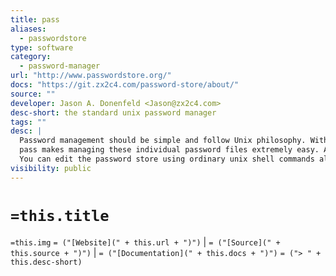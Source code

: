 ```yaml
---
title: pass
aliases:
  - passwordstore
type: software
category:
  - password-manager
url: "http://www.passwordstore.org/"
docs: "https://git.zx2c4.com/password-store/about/"
source: ""
developer: Jason A. Donenfeld <Jason@zx2c4.com>
desc-short: the standard unix password manager
tags: ""
desc: |
  Password management should be simple and follow Unix philosophy. With pass, each password lives inside of a gpg encrypted file whose filename is the title of the website or resource that requires the password. These encrypted files may be organized into meaningful folder hierarchies, copied from computer to computer, and, in general, manipulated using standard command line file management utilities.
  pass makes managing these individual password files extremely easy. All passwords live in ~/.password-store, and pass provides some nice commands for adding, editing, generating, and retrieving passwords. It is a very short and simple shell script. It's capable of temporarily putting passwords on your clipboard and tracking password changes using git.
  You can edit the password store using ordinary unix shell commands alongside the pass command. There are no funky file formats or new paradigms to learn. There is bash completion so that you can simply hit tab to fill in names and commands, as well as completion for zsh and fish available in the completion folder. The very active community has produced many impressive clients and GUIs for other platforms as well as extensions for pass itself.
visibility: public
---
```


# `=this.title`

`=this.img` `= ("[Website](" + this.url + ")")` |  `= ("[Source](" + this.source + ")")` | `= ("[Documentation](" + this.docs + ")")`
`= ("> " + this.desc-short)`
